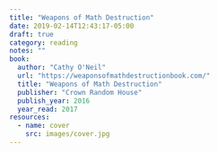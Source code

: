 ```yaml
---
title: "Weapons of Math Destruction"
date: 2019-02-14T12:43:17-05:00
draft: true
category: reading
notes: ""
book:
  author: "Cathy O'Neil"
  url: "https://weaponsofmathdestructionbook.com/"
  title: "Weapons of Math Destruction"
  publisher: "Crown Random House"
  publish_year: 2016
  year_read: 2017
resources:
  - name: cover
    src: images/cover.jpg
---
```


